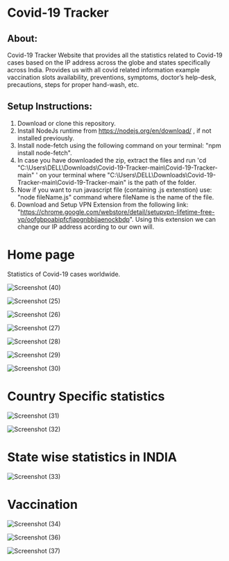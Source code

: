 # Covid-19 Tracker

## About:

Covid-19 Tracker Website that provides all the statistics related to Covid-19 cases based on the IP address across the globe and states specifically across India. Provides us with all covid related information example vaccination slots availability, preventions, symptoms, doctor’s help-desk, precautions, steps for proper hand-wash, etc.
 
## Setup Instructions:

1. Download or clone this repository.
2. Install NodeJs runtime from https://nodejs.org/en/download/ , if not installed previously.
3. Install node-fetch using the following command on your terminal: "npm install node-fetch".
4. In case you have downloaded the zip, extract the files and run 'cd "C:\Users\DELL\Downloads\Covid-19-Tracker-main\Covid-19-Tracker-main" ' on your terminal where "C:\Users\DELL\Downloads\Covid-19-Tracker-main\Covid-19-Tracker-main" is the path of the folder.
5. Now if you want to run javascript file (containing .js extenstion) use: "node fileName.js" command where fileName is the name of the file.
6. Download and Setup VPN Extension from the following link: "https://chrome.google.com/webstore/detail/setupvpn-lifetime-free-vp/oofgbpoabipfcfjapgnbbjjaenockbdp". Using this extension we can change our IP address acording to our own will.


# Home page

Statistics of Covid-19 cases worldwide.


![Screenshot (40)](https://user-images.githubusercontent.com/63581415/150397484-1ea05766-0981-488f-b5f9-68df6e7b7606.png)

![Screenshot (25)](https://user-images.githubusercontent.com/63581415/150397565-1581264e-7139-47a5-b2ec-a2321a1988eb.png)

![Screenshot (26)](https://user-images.githubusercontent.com/63581415/150397848-fa75d765-cc29-43ba-8621-48f8cad96fde.png)

![Screenshot (27)](https://user-images.githubusercontent.com/63581415/150397857-4f72e752-b07e-463c-9cb7-f805f5546339.png)

![Screenshot (28)](https://user-images.githubusercontent.com/63581415/150397872-bb9176a4-df3a-4db7-ae6d-2557c099e054.png)

![Screenshot (29)](https://user-images.githubusercontent.com/63581415/150397887-f1290d64-c81e-4bc6-b320-02921ac2aa4b.png)

![Screenshot (30)](https://user-images.githubusercontent.com/63581415/150397907-da712449-df37-43b2-8d1b-87fef508b76c.png)


# Country Specific statistics


![Screenshot (31)](https://user-images.githubusercontent.com/63581415/150398033-661e7bde-dc21-4ab0-87e0-798cbb5f7f16.png)

![Screenshot (32)](https://user-images.githubusercontent.com/63581415/150398223-237dd29d-3ec6-4d0f-b699-0971bf8ab6ac.png)


# State wise statistics in INDIA 


![Screenshot (33)](https://user-images.githubusercontent.com/63581415/150398339-90a90df3-bf03-4e3a-83bb-7957fbb09fb3.png)


# Vaccination 


![Screenshot (34)](https://user-images.githubusercontent.com/63581415/150398392-f7d0616d-72a1-4bae-87fd-9c5418e90dd4.png)

![Screenshot (36)](https://user-images.githubusercontent.com/63581415/150398400-703d18bb-34b5-43ea-8da9-224de425462b.png)

![Screenshot (37)](https://user-images.githubusercontent.com/63581415/150398415-b912913d-54d8-46b9-904f-3d844523ec62.png)



